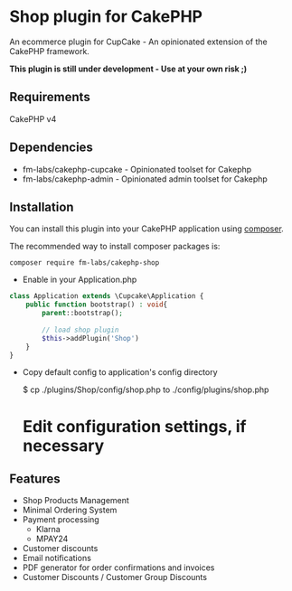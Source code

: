# Shop plugin for CakePHP

An ecommerce plugin for CupCake - An opinionated extension of the CakePHP framework.
 
**This plugin is still under development - Use at your own risk ;)**


## Requirements

CakePHP v4

## Dependencies

* fm-labs/cakephp-cupcake - Opinionated toolset for Cakephp
* fm-labs/cakephp-admin - Opinionated admin toolset for Cakephp 

## Installation

You can install this plugin into your CakePHP application using [composer](http://getcomposer.org).

The recommended way to install composer packages is:

```
composer require fm-labs/cakephp-shop
```

- Enable in your Application.php

```php
class Application extends \Cupcake\Application {
    public function bootstrap() : void{
        parent::bootstrap();
        
        // load shop plugin
        $this->addPlugin('Shop')
    }
}
```


- Copy default config to application's config directory
        

    $ cp ./plugins/Shop/config/shop.php to ./config/plugins/shop.php
    
    # Edit configuration settings, if necessary


## Features

* Shop Products Management
* Minimal Ordering System
* Payment processing
  * Klarna
  * MPAY24
* Customer discounts
* Email notifications
* PDF generator for order confirmations and invoices
* Customer Discounts / Customer Group Discounts


